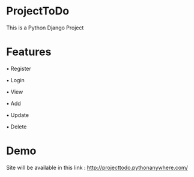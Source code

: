 # ProjectToDo

This is a Python Django Project

# Features 
•	Register 

•	Login

•	View

•	Add

•	Update

•	Delete

# Demo

Site will be available in this link : http://projecttodo.pythonanywhere.com/


